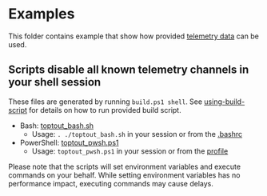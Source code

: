 # Examples

This folder contains example that show how provided [telemetry data](/data) can be used.

## Scripts disable all known telemetry channels in your shell session

These files are generated by running `build.ps1 shell`. See [using-build-script](/docs/CONTRIBUTING.md#using-build-script) for details on how to run provided build script.

- Bash: [toptout_bash.sh](toptout_bash.sh)
  - Usage: `. ./toptout_bash.sh` in your session or from the [.bashrc](https://www.gnu.org/software/bash/manual/html_node/Bash-Startup-Files.html)
- PowerShell: [toptout_pwsh.ps1](toptout_pwsh.ps1)
  - Usage: `toptout_pwsh.ps1` in your session or from the [profile](https://docs.microsoft.com/en-us/powershell/module/microsoft.powershell.core/about/about_profiles)

Please note that the scripts will set environment variables and execute commands on your behalf. While setting environment variables has no performance impact, executing commands may cause delays.
